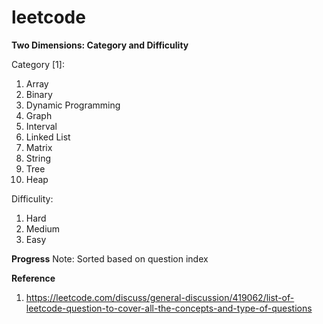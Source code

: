 # leetcode

**Two Dimensions: Category and Difficulity**

Category [1]:
  1. Array
  2. Binary
  3. Dynamic Programming
  4. Graph
  5. Interval
  6. Linked List
  7. Matrix
  8. String
  9. Tree
  10. Heap

Difficulity:
  1. Hard
  2. Medium
  3. Easy


**Progress**
Note: Sorted based on question index


**Reference**
  1. https://leetcode.com/discuss/general-discussion/419062/list-of-leetcode-question-to-cover-all-the-concepts-and-type-of-questions
